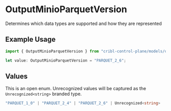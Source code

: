 # OutputMinioParquetVersion

Determines which data types are supported and how they are represented

## Example Usage

```typescript
import { OutputMinioParquetVersion } from "cribl-control-plane/models/operations";

let value: OutputMinioParquetVersion = "PARQUET_2_6";
```

## Values

This is an open enum. Unrecognized values will be captured as the `Unrecognized<string>` branded type.

```typescript
"PARQUET_1_0" | "PARQUET_2_4" | "PARQUET_2_6" | Unrecognized<string>
```